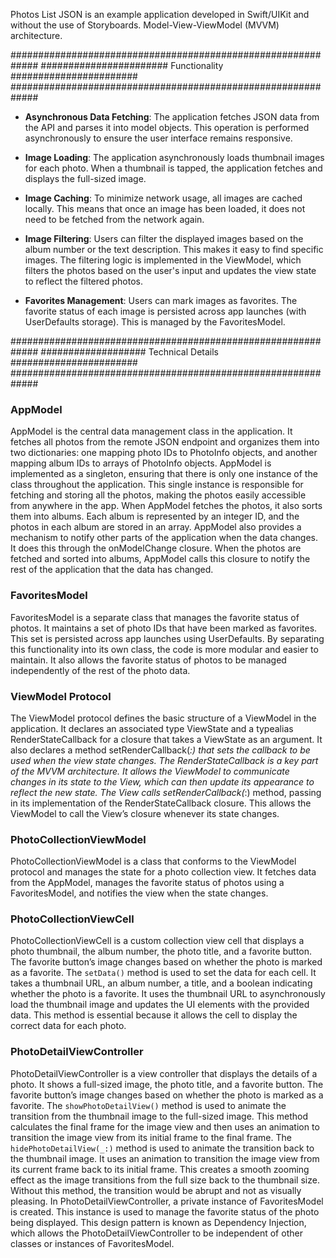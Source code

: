 Photos List JSON  is an example application developed in Swift/UIKit and without the use of Storyboards. Model-View-ViewModel (MVVM) architecture.

#############################################################
####################### Functionality #######################
#############################################################

- **Asynchronous Data Fetching**: The application fetches JSON data from the API and parses it into model objects. This operation is performed asynchronously to ensure the user interface remains responsive.

- **Image Loading**: The application asynchronously loads thumbnail images for each photo. When a thumbnail is tapped, the application fetches and displays the full-sized image.

- **Image Caching**: To minimize network usage, all images are cached locally. This means that once an image has been loaded, it does not need to be fetched from the network again.

- **Image Filtering**: Users can filter the displayed images based on the album number or the text description. This makes it easy to find specific images. The filtering logic is implemented in the ViewModel, which filters the photos based on the user's input and updates the view state to reflect the filtered photos.

- **Favorites Management**: Users can mark images as favorites. The favorite status of each image is persisted across app launches (with UserDefaults storage). This is managed by the FavoritesModel.

#############################################################
################### Technical Details #######################
#############################################################

### AppModel

AppModel is the central data management class in the application. It fetches all photos from the remote JSON endpoint and organizes them into two dictionaries: one mapping photo IDs to PhotoInfo objects, and another mapping album IDs to arrays of PhotoInfo objects.
AppModel is implemented as a singleton, ensuring that there is only one instance of the class throughout the application. This single instance is responsible for fetching and storing all the photos, making the photos easily accessible from anywhere in the app.
When AppModel fetches the photos, it also sorts them into albums. Each album is represented by an integer ID, and the photos in each album are stored in an array. 
AppModel also provides a mechanism to notify other parts of the application when the data changes. It does this through the onModelChange closure. When the photos are fetched and sorted into albums, AppModel calls this closure to notify the rest of the application that the data has changed.

### FavoritesModel

FavoritesModel is a separate class that manages the favorite status of photos. It maintains a set of photo IDs that have been marked as favorites. This set is persisted across app launches using UserDefaults. By separating this functionality into its own class, the code is more modular and easier to maintain. It also allows the favorite status of photos to be managed independently of the rest of the photo data.

### ViewModel Protocol

The ViewModel protocol defines the basic structure of a ViewModel in the application. It declares an associated type ViewState and a typealias RenderStateCallback for a closure that takes a ViewState as an argument. It also declares a method setRenderCallback(_:) that sets the callback to be used when the view state changes.
The RenderStateCallback is a key part of the MVVM architecture. It allows the ViewModel to communicate changes in its state to the View, which can then update its appearance to reflect the new state. The View calls setRenderCallback(_:) method, passing in its implementation of the RenderStateCallback closure. This allows the ViewModel to call the View’s closure whenever its state changes.

### PhotoCollectionViewModel

PhotoCollectionViewModel is a class that conforms to the ViewModel protocol and manages the state for a photo collection view. It fetches data from the AppModel, manages the favorite status of photos using a FavoritesModel, and notifies the view when the state changes.

### PhotoCollectionViewCell

PhotoCollectionViewCell is a custom collection view cell that displays a photo thumbnail, the album number, the photo title, and a favorite button. The favorite button’s image changes based on whether the photo is marked as a favorite. The `setData()` method is used to set the data for each cell. It takes a thumbnail URL, an album number, a title, and a boolean indicating whether the photo is a favorite. It uses the thumbnail URL to asynchronously load the thumbnail image and updates the UI elements with the provided data. This method is essential because it allows the cell to display the correct data for each photo.

### PhotoDetailViewController

PhotoDetailViewController is a view controller that displays the details of a photo. It shows a full-sized image, the photo title, and a favorite button. The favorite button’s image changes based on whether the photo is marked as a favorite. 
The `showPhotoDetailView()` method is used to animate the transition from the thumbnail image to the full-sized image. This method calculates the final frame for the image view and then uses an animation to transition the image view from its initial frame to the final frame.
The `hidePhotoDetailView(_:)` method is used to animate the transition back to the thumbnail image. It uses an animation to transition the image view from its current frame back to its initial frame. This creates a smooth zooming effect as the image transitions from the full size back to the thumbnail size. Without this method, the transition would be abrupt and not as visually pleasing.
In PhotoDetailViewController, a private instance of FavoritesModel is created. This instance is used to manage the favorite status of the photo being displayed. This design pattern is known as Dependency Injection, which allows the PhotoDetailViewController to be independent of other classes or instances of FavoritesModel.
